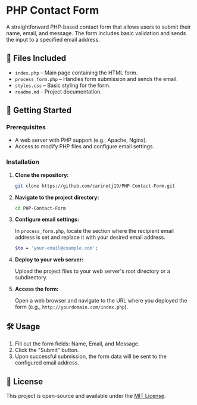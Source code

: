 # PHP Contact Form

A straightforward PHP-based contact form that allows users to submit their name, email, and message. The form includes basic validation and sends the input to a specified email address.

## 📂 Files Included

- `index.php` – Main page containing the HTML form.
- `process_form.php` – Handles form submission and sends the email.
- `styles.css` – Basic styling for the form.
- `readme.md` – Project documentation.

## 🚀 Getting Started

### Prerequisites

- A web server with PHP support (e.g., Apache, Nginx).
- Access to modify PHP files and configure email settings.

### Installation

1. **Clone the repository:**

   ```bash
   git clone https://github.com/carinotj19/PHP-Contact-Form.git
   ```

2. **Navigate to the project directory:**

   ```bash
   cd PHP-Contact-Form
   ```

3. **Configure email settings:**

   In `process_form.php`, locate the section where the recipient email address is set and replace it with your desired email address.

   ```bash
   $to = 'your-email@example.com';
   ```

4. **Deploy to your web server:**

   Upload the project files to your web server's root directory or a subdirectory.

5. **Access the form:**

   Open a web browser and navigate to the URL where you deployed the form (e.g., `http://yourdomain.com/index.php`).

## 🛠️ Usage

1. Fill out the form fields: Name, Email, and Message.
2. Click the "Submit" button.
3. Upon successful submission, the form data will be sent to the configured email address.

## 📄 License

This project is open-source and available under the [MIT License](LICENSE).
